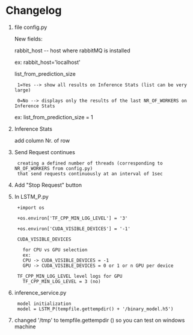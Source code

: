 # Changelog

1. file config.py

      New fields:

      rabbit_host -- host where rabbitMQ is installed

      ex: rabbit_host='localhost'

      list_from_prediction_size

        1=Yes --> show all results on Inference Stats (list can be very large)

        0=No --> displays only the results of the last NR_OF_WORKERS on Inference Stats

      ex: list_from_prediction_size = 1
  
2. Inference Stats 

      add column Nr. of row
4. Send Request continues 

        creating a defined number of threads (corresponding to NR_OF_WORKERS from config.py) 
        that send requests continuously at an interval of 1sec
    
4. Add "Stop Request" button
5. In LSTM_P.py

        +import os
        
        +os.environ['TF_CPP_MIN_LOG_LEVEL'] = '3'
        
        +os.environ['CUDA_VISIBLE_DEVICES'] = '-1'
        
        CUDA_VISIBLE_DEVICES
        
          for CPU vs GPU selection
          ex:
          CPU -> CUDA_VISIBLE_DEVICES = -1
          GPU -> CUDA_VISIBLE_DEVICES = 0 or 1 or n GPU per device

        TF_CPP_MIN_LOG_LEVEL level logs for GPU
          TF_CPP_MIN_LOG_LEVEL = 3 (no)
          
6. inference_service.py

        model initialization
        model = LSTM_P(tempfile.gettempdir() + '/binary_model.h5')

7. changed '/tmp' to tempfile.gettempdir () so you can test on windows machine
